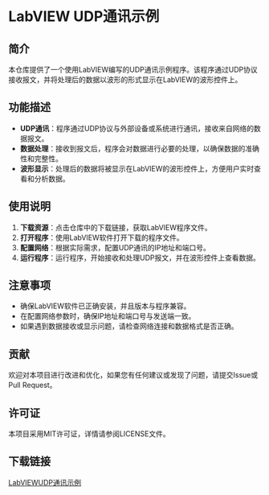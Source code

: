 # LabVIEW UDP通讯示例

## 简介

本仓库提供了一个使用LabVIEW编写的UDP通讯示例程序。该程序通过UDP协议接收报文，并将处理后的数据以波形的形式显示在LabVIEW的波形控件上。

## 功能描述

- **UDP通讯**：程序通过UDP协议与外部设备或系统进行通讯，接收来自网络的数据报文。
- **数据处理**：接收到报文后，程序会对数据进行必要的处理，以确保数据的准确性和完整性。
- **波形显示**：处理后的数据将被显示在LabVIEW的波形控件上，方便用户实时查看和分析数据。

## 使用说明

1. **下载资源**：点击仓库中的下载链接，获取LabVIEW程序文件。
2. **打开程序**：使用LabVIEW软件打开下载的程序文件。
3. **配置网络**：根据实际需求，配置UDP通讯的IP地址和端口号。
4. **运行程序**：运行程序，开始接收和处理UDP报文，并在波形控件上查看数据。

## 注意事项

- 确保LabVIEW软件已正确安装，并且版本与程序兼容。
- 在配置网络参数时，确保IP地址和端口号与发送端一致。
- 如果遇到数据接收或显示问题，请检查网络连接和数据格式是否正确。

## 贡献

欢迎对本项目进行改进和优化，如果您有任何建议或发现了问题，请提交Issue或Pull Request。

## 许可证

本项目采用MIT许可证，详情请参阅LICENSE文件。

## 下载链接

[LabVIEWUDP通讯示例](https://pan.quark.cn/s/fb127f89d697)